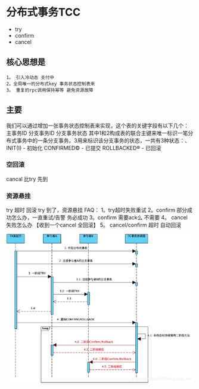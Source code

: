 
# 分布式事务TCC
- try
- confirm
- cancel
## 核心思想是
    1。 引入冷动态 支付中 
    2。全局唯一的分布式key 事务状态控制表来
    3。 重复的rpc调用保持幂等 避免资源故障
## 主要  
我们可以通过增加一张事务状态控制表来实现，这个表的关键字段有以下几个：
主事务ID
分支事务ID
分支事务状态
其中1和2构成表的联合主键来唯一标识一笔分布式事务中的一条分支事务。3用来标识该分支事务的状态，一共有3种状态：、
INIT(I) - 初始化
CONFIRMED© - 已提交
ROLLBACKED® - 已回滚 
### 空回滚
cancal 比try 先到  
### 资源悬挂
try 超时 回滚 try 到了，资源悬挂 
FAQ：
    1。try超时失败重试
    2。confirm 部分成功怎么办，一直重试/告警  务必成功
    3。confirm 需要ack么 不需要
    4。 cancel 失败怎么办 【收到一个cancel 全回滚】
    5。 cancel/confirm 超时 自动回滚
    
![](../pic/41848b4e.png)